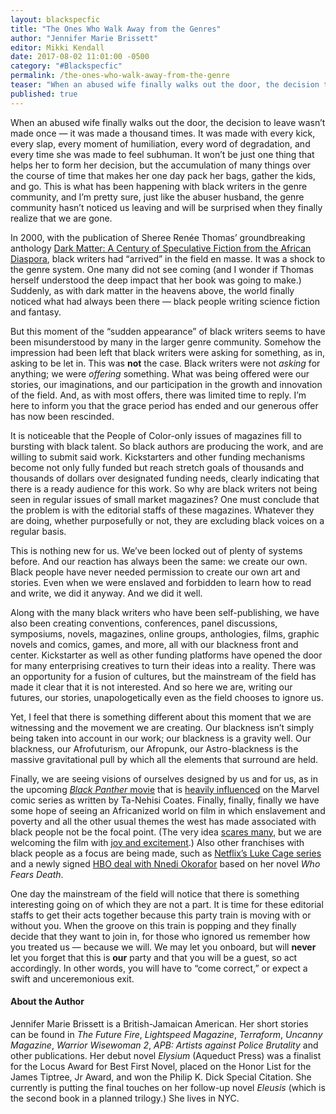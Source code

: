 ```yaml
---
layout: blackspecfic
title: "The Ones Who Walk Away from the Genres"
author: "Jennifer Marie Brissett"
editor: Mikki Kendall
date: 2017-08-02 11:01:00 -0500
category: "#Blackspecfic"
permalink: /the-ones-who-walk-away-from-the-genre
teaser: "When an abused wife finally walks out the door, the decision to leave wasn’t made once—it was made a thousand times."
published: true
---
```


When an abused wife finally walks out the door, the decision to leave wasn’t made once — it was made a thousand times. It was made with every kick, every slap, every moment of humiliation, every word of degradation, and every time she was made to feel subhuman. It won’t be just one thing that helps her to form her decision, but the accumulation of many things over the course of time that makes her one day pack her bags, gather the kids, and go. This is what has been happening with black writers in the genre community, and I’m pretty sure, just like the abuser husband, the genre community hasn’t noticed us leaving and will be surprised when they finally realize that we are gone.

In 2000, with the publication of Sheree Renée Thomas’ groundbreaking anthology [Dark Matter: A Century of Speculative Fiction from the African Diaspora](http://www.amazon.com/exec/obidos/ASIN/0446525839/ref=nosim/strangehorizons), black writers had “arrived” in the field en masse. It was a shock to the genre system. One many did not see coming (and I wonder if Thomas herself understood the deep impact that her book was going to make.) Suddenly, as with dark matter in the heavens above, the world finally noticed what had always been there — black people writing science fiction and fantasy.

But this moment of the “sudden appearance” of black writers seems to have been misunderstood by many in the larger genre community. Somehow the impression had been left that black writers were asking for something, as in, asking to be let in. This was **not** the case. Black writers were not _asking_ for anything; we were _offering_ something. What was being offered were our stories, our imaginations, and our participation in the growth and innovation of the field. And, as with most offers, there was limited time to reply. I’m here to inform you that the grace period has ended and our generous offer has now been rescinded.

It is noticeable that the People of Color-only issues of magazines fill to bursting with black talent. So black authors are producing the work, and are willing to submit said work. Kickstarters and other funding mechanisms become not only fully funded but reach stretch goals of thousands and thousands of dollars over designated funding needs, clearly indicating that there is a ready audience for this work. So why are black writers not being seen in regular issues of small market magazines? One must conclude that the problem is with the editorial staffs of these magazines. Whatever they are doing, whether purposefully or not, they are excluding black voices on a regular basis.

This is nothing new for us. We’ve been locked out of plenty of systems before. And our reaction has always been the same: we create our own. Black people have never needed permission to create our own art and stories. Even when we were enslaved and forbidden to learn how to read and write, we did it anyway. And we did it well.

Along with the many black writers who have been self-publishing, we have also been creating conventions, conferences, panel discussions, symposiums, novels, magazines, online groups, anthologies, films, graphic novels and comics, games, and more, all with our blackness front and center. Kickstarter as well as other funding platforms have opened the door for many enterprising creatives to turn their ideas into a reality. There was an opportunity for a fusion of cultures, but the mainstream of the field has made it clear that it is not interested. And so here we are, writing our futures, our stories, unapologetically even as the field chooses to ignore us.

Yet, I feel that there is something different about this moment that we are witnessing and the movement we are creating. Our blackness isn’t simply being taken into account in our work; our blackness is a gravity well. Our blackness, our Afrofuturism, our Afropunk, our Astro-blackness is the massive gravitational pull by which all the elements that surround are held.  

Finally, we are seeing visions of ourselves designed by us and for us, as in the upcoming [_Black Panther_](https://www.youtube.com/watch?v=dxWvtMOGAhw)[ movie](https://www.youtube.com/watch?v=dxWvtMOGAhw) that is [heavily influenced](http://www.vulture.com/2016/07/ryan-coogler-ta-nehisi-coates-panther.html) on the Marvel comic series as written by Ta-Nehisi Coates. Finally, finally, finally we have some hope of seeing an Africanized world on film in which enslavement and poverty and all the other usual themes the west has made associated with black people not be the focal point. (The very idea [scares many](http://thehollywoodunlocked.com/black-panther-movie-poster/), but we are welcoming the film with [joy and excitement](https://twitter.com/search?q=%23BlackPantherSoLit&src=typd).) Also other franchises with black people as a focus are being made, such as [Netflix’s Luke Cage series](https://www.youtube.com/watch?v=Ymw5uvViqPU) and a newly signed [HBO deal with Nnedi Okorafor](http://ew.com/tv/2017/07/10/nnedi-okorafor-hbo-who-fears-death-george-r-r-martin/) based on her novel _Who Fears Death_.

One day the mainstream of the field will notice that there is something interesting going on of which they are not a part. It is time for these editorial staffs to get their acts together because this party train is moving with or without you. When the groove on this train is popping and they finally decide that they want to join in, for those who ignored us remember how you treated us — because we will. We may let you onboard, but will **never** let you forget that this is **our** party and that you will be a guest, so act accordingly. In other words, you will have to “come correct,” or expect a swift and unceremonious exit.

#### About the Author

Jennifer Marie Brissett is a British-Jamaican American. Her short stories can be found in _The Future Fire_, _Lightspeed Magazine_, _Terraform_, _Uncanny Magazine_, _Warrior Wisewoman 2_, _APB: Artists against Police Brutality_ and other publications. Her debut novel _Elysium_ (Aqueduct Press) was a finalist for the Locus Award for Best First Novel, placed on the Honor List for the James Tiptree, Jr Award, and won the Philip K. Dick Special Citation. She currently is putting the final touches on her follow-up novel _Eleusis_ (which is the second book in a planned trilogy.) She lives in NYC.
